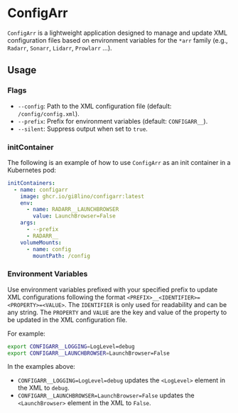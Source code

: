 # ConfigArr

`ConfigArr` is a lightweight application designed to manage and update XML configuration files based on environment variables for the `*arr` family (e.g., `Radarr`, `Sonarr`, `Lidarr`, `Prowlarr` ...).

## Usage

### Flags

- `--config`: Path to the XML configuration file (default: `/config/config.xml`).
- `--prefix`: Prefix for environment variables (default: `CONFIGARR__`).
- `--silent`: Suppress output when set to `true`.

### initContainer

The following is an example of how to use `ConfigArr` as an init container in a Kubernetes pod:

```yaml
initContainers:
  - name: configarr
    image: ghcr.io/gi8lino/configarr:latest
    env:
      - name: RADARR__LAUNCHBROWSER
        value: LaunchBrowser=False
    args:
      - --prefix
      - RADARR__
    volumeMounts:
      - name: config
        mountPath: /config
```

### Environment Variables

Use environment variables prefixed with your specified prefix to update XML configurations following the format `<PREFIX>__<IDENTIFIER>=<PROPERTY>=<VALUE>`. The `IDENTIFIER` is only used for readability and can be any string. The `PROPERTY` and `VALUE` are the key and value of the property to be updated in the XML configuration file.

For example:

```bash
export CONFIGARR__LOGGING=LogLevel=debug
export CONFIGARR__LAUNCHBROWSER=LaunchBrowser=False
```

In the examples above:

- `CONFIGARR__LOGGING=LogLevel=debug` updates the `<LogLevel>` element in the XML to `debug`.
- `CONFIGARR__LAUNCHBROWSER=LaunchBrowser=False` updates the `<LaunchBrowser>` element in the XML to `False`.
